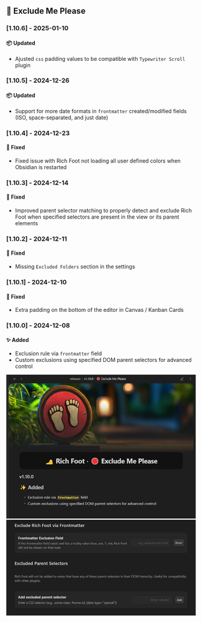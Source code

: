 ## 🛑 Exclude Me Please

### [1.10.6] - 2025-01-10
#### 📦 Updated
- Ajusted `css` padding values to be compatible with `Typewriter Scroll` plugin

### [1.10.5] - 2024-12-26
#### 📦 Updated
- Support for more date formats in `frontmatter` created/modified fields (ISO, space-separated, and just date)

### [1.10.4] - 2024-12-23
#### 🐛 Fixed
- Fixed issue with Rich Foot not loading all user defined colors when Obsidian is restarted

### [1.10.3] - 2024-12-14
#### 🐛 Fixed
- Improved parent selector matching to properly detect and exclude Rich Foot when specified selectors are present in the view or its parent elements

### [1.10.2] - 2024-12-11
#### 🐛 Fixed
- Missing `Excluded Folders` section in the settings

### [1.10.1] - 2024-12-10
#### 🐛 Fixed
- Extra padding on the bottom of the editor in Canvas / Kanban Cards

### [1.10.0] - 2024-12-08
#### ✨ Added
- Exclusion rule via `frontmatter` field
- Custom exclusions using specified DOM parent selectors for advanced control


[![screenshot](https://raw.githubusercontent.com/jparkerweb/ref/refs/heads/main/equill-labs/rich-foot/rich-foot-v1.10.0.jpg)](https://raw.githubusercontent.com/jparkerweb/ref/refs/heads/main/equill-labs/rich-foot/rich-foot-v1.10.0.jpg)
